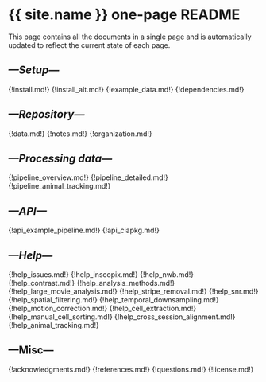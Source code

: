 # {{ site.name }} one-page README

This page contains all the documents in a single page and is automatically updated to reflect the current state of each page.

## <div class='subsection1'><em>—Setup—</em></div>
<!-- --8<-- -->
{!install.md!}
{!install_alt.md!}
{!example_data.md!}
{!dependencies.md!}

## <div class='subsection1'><em>—Repository—</em></div>
{!data.md!}
{!notes.md!}
{!organization.md!}

## <div class='subsection1'><em>—Processing data—</em></div>
{!pipeline_overview.md!}
{!pipeline_detailed.md!}
{!pipeline_animal_tracking.md!}

## <div class='subsection1'><em>—API—</em></div>
{!api_example_pipeline.md!}
{!api_ciapkg.md!}

## <div class='subsection1'><em>—Help—</em></div>
{!help_issues.md!}
{!help_inscopix.md!}
{!help_nwb.md!}
{!help_contrast.md!}
{!help_analysis_methods.md!}
{!help_large_movie_analysis.md!}
{!help_stripe_removal.md!}
{!help_snr.md!}
{!help_spatial_filtering.md!}
{!help_temporal_downsampling.md!}
{!help_motion_correction.md!}
{!help_cell_extraction.md!}
{!help_manual_cell_sorting.md!}
{!help_cross_session_alignment.md!}
{!help_animal_tracking.md!}

## <div class='subsection1'>—Misc—</div>
{!acknowledgments.md!}
{!references.md!}
{!questions.md!}
{!license.md!}
